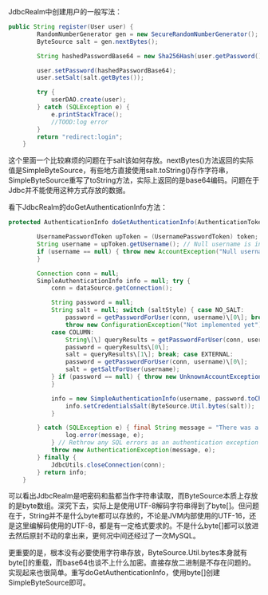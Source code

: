 JdbcRealm中创建用户的一般写法：

```java
public String register(User user) {
        RandomNumberGenerator gen = new SecureRandomNumberGenerator();
        ByteSource salt = gen.nextBytes();

        String hashedPasswordBase64 = new Sha256Hash(user.getPassword(), salt, 1024).toBase64();

        user.setPassword(hashedPasswordBase64);
        user.setSalt(salt.getBytes());

        try {
            userDAO.create(user);
        } catch (SQLException e) {
            e.printStackTrace();
            //TOOD:log error
        }
        return "redirect:login";
    }
```

这个里面一个比较麻烦的问题在于salt该如何存放。nextBytes()方法返回的实际值是SimpleByteSource，有些地方直接使用salt.toString()存作字符串，SimpleByteSource重写了toString方法，实际上返回的是base64编码。问题在于Jdbc并不能使用这种方式存放的数据。

看下JdbcRealm的doGetAuthenticationInfo方法：

```java
protected AuthenticationInfo doGetAuthenticationInfo(AuthenticationToken token) throws AuthenticationException {

        UsernamePasswordToken upToken = (UsernamePasswordToken) token;
        String username = upToken.getUsername(); // Null username is invalid
        if (username == null) { throw new AccountException("Null usernames are not allowed by this realm.");
        }

        Connection conn = null;
        SimpleAuthenticationInfo info = null; try {
            conn = dataSource.getConnection();

            String password = null;
            String salt = null; switch (saltStyle) { case NO_SALT:
                password = getPasswordForUser(conn, username)\[0\]; break; case CRYPT: // TODO: separate password and hash from getPasswordForUser\[0\]
                throw new ConfigurationException("Not implemented yet"); //break;
            case COLUMN:
                String\[\] queryResults = getPasswordForUser(conn, username);
                password = queryResults\[0\];
                salt = queryResults\[1\]; break; case EXTERNAL:
                password = getPasswordForUser(conn, username)\[0\];
                salt = getSaltForUser(username);
            } if (password == null) { throw new UnknownAccountException("No account found for user \[" + username + "\]");
            }

            info = new SimpleAuthenticationInfo(username, password.toCharArray(), getName()); if (salt != null) {
                info.setCredentialsSalt(ByteSource.Util.bytes(salt));
            }

        } catch (SQLException e) { final String message = "There was a SQL error while authenticating user \[" + username + "\]"; if (log.isErrorEnabled()) {
                log.error(message, e);
            } // Rethrow any SQL errors as an authentication exception
            throw new AuthenticationException(message, e);
        } finally {
            JdbcUtils.closeConnection(conn);
        } return info;
    }
```

可以看出JdbcRealm是吧密码和盐都当作字符串读取，而ByteSource本质上存放的是byte数组。深究下去，实际上是使用UTF-8解码字符串得到了byte\[\]。但问题在于，String并不是什么byte都可以存放的，不论是JVM内部使用的UTF-16，还是这里编解码使用的UTF-8，都是有一定格式要求的。不是什么byte\[\]都可以放进去然后原封不动的拿出来，更何况中间还经过了一次MySQL。

更重要的是，根本没有必要使用字符串存放，ByteSource.Util.bytes本身就有byte\[\]的重载，而base64也谈不上什么加密。直接存放二进制是不存在问题的。实现起来也很简单。重写doGetAuthenticationInfo，使用byte\[\]创建SimpleByteSource即可。
